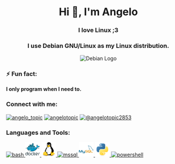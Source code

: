 <h1 align="center">Hi 👋, I'm Angelo</h1>
<h3 align="center">I love Linux ;3</h3>
<h3 align="center">I use Debian GNU/Linux as my Linux distribution.</h3>

<p align="center">
  <img src="https://www.vectorlogo.zone/logos/debian/debian-icon.svg" alt="Debian Logo" width="50" height="50"/>
</p>

<h3 align="left">⚡ Fun fact:</h3>

  **I only program when I need to.**


<h3 align="left">Connect with me:</h3>
<p align="left">
<a href="https://twitter.com/angelo_topic" target="blank"><img align="center" src="https://raw.githubusercontent.com/rahuldkjain/github-profile-readme-generator/master/src/images/icons/Social/twitter.svg" alt="angelo_topic" height="30" width="40" /></a>
<a href="https://instagram.com/angelotopic" target="blank"><img align="center" src="https://raw.githubusercontent.com/rahuldkjain/github-profile-readme-generator/master/src/images/icons/Social/instagram.svg" alt="angelotopic" height="30" width="40" /></a>
<a href="https://www.youtube.com/@angelotopic2853" target="blank"><img align="center" src="https://raw.githubusercontent.com/rahuldkjain/github-profile-readme-generator/master/src/images/icons/Social/youtube.svg" alt="@angelotopic2853" height="30" width="40" /></a>
</p>

<h3 align="left">Languages and Tools:</h3>
<p align="left"> 
  <a href="https://www.gnu.org/software/bash/" target="_blank" rel="noreferrer"> 
    <img src="https://www.vectorlogo.zone/logos/gnu_bash/gnu_bash-icon.svg" alt="bash" width="40" height="40"/> 
  </a> 
  <a href="https://www.docker.com/" target="_blank" rel="noreferrer"> 
    <img src="https://raw.githubusercontent.com/devicons/devicon/master/icons/docker/docker-original-wordmark.svg" alt="docker" width="40" height="40"/> 
  </a> 
  <a href="https://www.linux.org/" target="_blank" rel="noreferrer"> 
    <img src="https://raw.githubusercontent.com/devicons/devicon/master/icons/linux/linux-original.svg" alt="linux" width="40" height="40"/> 
  </a> 
  <a href="https://www.microsoft.com/en-us/sql-server" target="_blank" rel="noreferrer"> 
    <img src="https://www.svgrepo.com/show/303229/microsoft-sql-server-logo.svg" alt="mssql" width="40" height="40"/> 
  </a> 
  <a href="https://www.mysql.com/" target="_blank" rel="noreferrer"> 
    <img src="https://raw.githubusercontent.com/devicons/devicon/master/icons/mysql/mysql-original-wordmark.svg" alt="mysql" width="40" height="40"/> 
  </a> 
  <a href="https://www.python.org" target="_blank" rel="noreferrer"> 
    <img src="https://raw.githubusercontent.com/devicons/devicon/master/icons/python/python-original.svg" alt="python" width="40" height="40"/> 
  </a> 
  <a href="https://docs.microsoft.com/en-us/powershell/" target="_blank" rel="noreferrer"> 
    <img src="https://www.vectorlogo.zone/logos/microsoft_powershell/microsoft_powershell-icon.svg" alt="powershell" width="40" height="40"/> 
  </a> 
</p>


